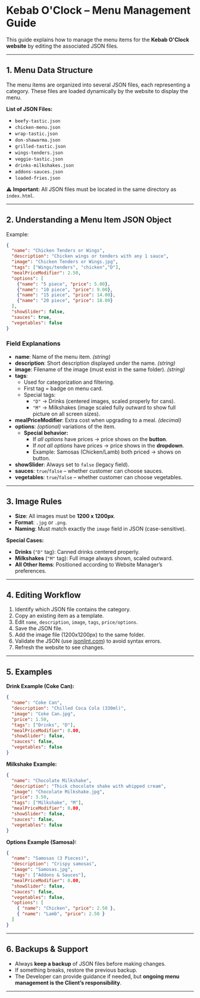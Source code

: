 #  Kebab O'Clock – Menu Management Guide

This guide explains how to manage the menu items for the **Kebab O'Clock website** by editing the associated JSON files.

---

## 1. Menu Data Structure
The menu items are organized into several JSON files, each representing a category. These files are loaded dynamically by the website to display the menu.

**List of JSON Files:**
- `beefy-tastic.json`
- `chicken-menu.json`
- `wrap-tastic.json`
- `don-shawarma.json`
- `grilled-tastic.json`
- `wings-tenders.json`
- `veggie-tastic.json`
- `drinks-milkshakes.json`
- `addons-sauces.json`
- `loaded-fries.json`

⚠️ **Important:** All JSON files must be located in the same directory as `index.html`.

---

## 2. Understanding a Menu Item JSON Object

Example:
```json
{
  "name": "Chicken Tenders or Wings",
  "description": "Chicken wings or tenders with any 1 sauce",
  "image": "Chicken Tenders or Wings.jpg",
  "tags": ["Wings/tenders", "chicken","D"],
  "mealPriceModifier": 2.50,
  "options": [
    {"name": "5 piece", "price": 5.00},
    {"name": "10 piece", "price": 9.00},
    {"name": "15 piece", "price": 14.00},
    {"name": "20 piece", "price": 18.00}
  ],
  "showSlider": false,
  "sauces": true,
  "vegetables": false
}
```

### Field Explanations
- **name**: Name of the menu item. *(string)*  
- **description**: Short description displayed under the name. *(string)*  
- **image**: Filename of the image (must exist in the same folder). *(string)*  
- **tags**:
  - Used for categorization and filtering.
  - First tag = badge on menu card.
  - Special tags:
    - `"D"` → Drinks (centered images, scaled properly for cans).
    - `"M"` → Milkshakes (image scaled fully outward to show full picture on all screen sizes).
- **mealPriceModifier**: Extra cost when upgrading to a meal. *(decimal)*  
- **options**: *(optional)* variations of the item.
  - **Special behavior:**
    - If *all options* have prices → price shows on the **button**.
    - If *not all options* have prices → price shows in the **dropdown**.
    - Example: Samosas (Chicken/Lamb) both priced → shows on button.
- **showSlider**: Always set to `false` (legacy field).
- **sauces**: `true`/`false` – whether customer can choose sauces.
- **vegetables**: `true`/`false` – whether customer can choose vegetables.

---

## 3. Image Rules

- **Size**: All images must be **1200 x 1200px**.
- **Format**: `.jpg` or `.png`.
- **Naming**: Must match exactly the `image` field in JSON (case-sensitive).

**Special Cases:**
- **Drinks** (`"D"` tag): Canned drinks centered properly.
- **Milkshakes** (`"M"` tag): Full image always shown, scaled outward.
- **All Other Items**: Positioned according to Website Manager’s preferences.

---

## 4. Editing Workflow

1. Identify which JSON file contains the category.
2. Copy an existing item as a template.
3. Edit `name`, `description`, `image`, `tags`, `price/options`.
4. Save the JSON file.
5. Add the image file (1200x1200px) to the same folder.
6. Validate the JSON (use [jsonlint.com](https://jsonlint.com)) to avoid syntax errors.
7. Refresh the website to see changes.

---

## 5. Examples

**Drink Example (Coke Can):**
```json
{
  "name": "Coke Can",
  "description": "Chilled Coca Cola (330ml)",
  "image": "Coke Can.jpg",
  "price": 1.50,
  "tags": ["Drinks", "D"],
  "mealPriceModifier": 0.00,
  "showSlider": false,
  "sauces": false,
  "vegetables": false
}
```

**Milkshake Example:**
```json
{
  "name": "Chocolate Milkshake",
  "description": "Thick chocolate shake with whipped cream",
  "image": "Chocolate Milkshake.jpg",
  "price": 3.50,
  "tags": ["Milkshake", "M"],
  "mealPriceModifier": 0.00,
  "showSlider": false,
  "sauces": false,
  "vegetables": false
}
```

**Options Example (Samosa):**
```json
{
  "name": "Samosas (3 Pieces)",
  "description": "Crispy samosas",
  "image": "Samosas.jpg",
  "tags": ["Addons & Sauces"],
  "mealPriceModifier": 0.00,
  "showSlider": false,
  "sauces": false,
  "vegetables": false,
  "options": [
    { "name": "Chicken", "price": 2.50 },
    { "name": "Lamb", "price": 2.50 }
  ]
}
```

---

## 6. Backups & Support

- Always **keep a backup** of JSON files before making changes.
- If something breaks, restore the previous backup.
- The Developer can provide guidance if needed, but **ongoing menu management is the Client’s responsibility**.

---

